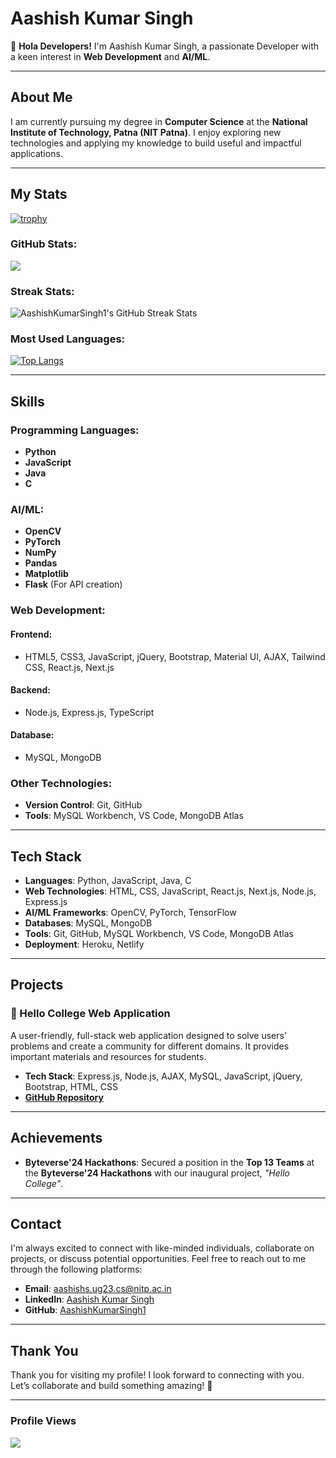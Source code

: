 # Aashish Kumar Singh

👋 **Hola Developers!** I'm Aashish Kumar Singh, a passionate Developer with a keen interest in **Web Development** and **AI/ML**.

---

## About Me

I am currently pursuing my degree in **Computer Science** at the **National Institute of Technology, Patna (NIT Patna)**. I enjoy exploring new technologies and applying my knowledge to build useful and impactful applications.

---

## My Stats

[![trophy](https://github-profile-trophy.vercel.app/?username=AashishKumarSingh1&theme=onedark)](https://github.com/ryo-ma/github-profile-trophy)

### GitHub Stats:
<picture>
  <source srcset="https://github-readme-stats.vercel.app/api?username=AashishKumarSingh1&show_icons=true&theme=dark" media="(prefers-color-scheme: dark)" />
  <source srcset="https://github-readme-stats.vercel.app/api?username=AashishKumarSingh1&show_icons=true" media="(prefers-color-scheme: light), (prefers-color-scheme: no-preference)" />
  <img src="https://github-readme-stats.vercel.app/api?username=AashishKumarSingh1&show_icons=true" />
</picture>

### Streak Stats:
<img src="https://github-readme-streak-stats.herokuapp.com/?user=AashishKumarSingh1&theme=dark&hide_border=true" alt="AashishKumarSingh1's GitHub Streak Stats" />

### Most Used Languages:
[![Top Langs](https://github-readme-stats.vercel.app/api/top-langs/?username=AashishKumarSingh1&layout=pie)](https://github.com/anuraghazra/github-readme-stats)

---

## Skills

### Programming Languages:
- **Python**
- **JavaScript**
- **Java**
- **C**

### AI/ML:
- **OpenCV**
- **PyTorch**
- **NumPy**
- **Pandas**
- **Matplotlib**
- **Flask** (For API creation)

### Web Development:

#### Frontend:
- HTML5, CSS3, JavaScript, jQuery, Bootstrap, Material UI, AJAX, Tailwind CSS, React.js, Next.js

#### Backend:
- Node.js, Express.js, TypeScript

#### Database:
- MySQL, MongoDB

### Other Technologies:
- **Version Control**: Git, GitHub
- **Tools**: MySQL Workbench, VS Code, MongoDB Atlas

---

## Tech Stack

- **Languages**: Python, JavaScript, Java, C
- **Web Technologies**: HTML, CSS, JavaScript, React.js, Next.js, Node.js, Express.js
- **AI/ML Frameworks**: OpenCV, PyTorch, TensorFlow
- **Databases**: MySQL, MongoDB
- **Tools**: Git, GitHub, MySQL Workbench, VS Code, MongoDB Atlas
- **Deployment**: Heroku, Netlify

---

## Projects

### 🚀 Hello College Web Application
A user-friendly, full-stack web application designed to solve users' problems and create a community for different domains. It provides important materials and resources for students.

- **Tech Stack**: Express.js, Node.js, AJAX, MySQL, JavaScript, jQuery, Bootstrap, HTML, CSS
- **[GitHub Repository](https://github.com/AashishKumarSingh1/First-Project-Hello-College-)**

---

## Achievements

- **Byteverse'24 Hackathons**: Secured a position in the **Top 13 Teams** at the **Byteverse'24 Hackathons** with our inaugural project, *"Hello College"*.

---

## Contact

I'm always excited to connect with like-minded individuals, collaborate on projects, or discuss potential opportunities. Feel free to reach out to me through the following platforms:

- **Email**: [aashishs.ug23.cs@nitp.ac.in](mailto:aashishs.ug23.cs@nitp.ac.in)
- **LinkedIn**: [Aashish Kumar Singh](https://www.linkedin.com/in/aashish-kumar-singh-7110b02a9)
- **GitHub**: [AashishKumarSingh1](https://github.com/AashishKumarSingh1)

---

## Thank You

Thank you for visiting my profile! I look forward to connecting with you. Let’s collaborate and build something amazing! 🚀

---

### Profile Views
<a href="https://visitcount.itsvg.in">
  <img src="https://visitcount.itsvg.in/api?id=AashishKumarSingh1&label=Profile%20Views&color=8&icon=0&pretty=false" />
</a>
